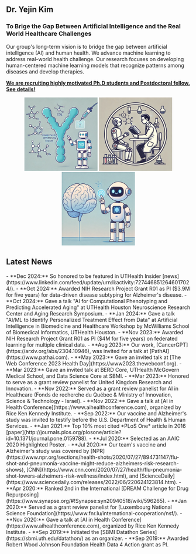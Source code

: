 ## Dr. Yejin Kim

### To Brige the Gap Between Artificial Intelligence and the Real World Healthcare Challenges

Our group's long-term vision is to bridge the gap between artificial intelligence (AI) and human health. We advance machine learning to address real-world health challenge. Our research focuses on developing human-centered machine learning models that recognize patterns among diseases and develop therapies.

[**We are recruiting highly motivated Ph.D students and Postdoctoral fellow. See details!**](opportunities)



<p align="center">
  <img src="/assets/images/research/antibody.png" alt="antibody" width="200"/>
  <img src="/assets/images/research/llm.png" alt="llm" width="200"/>
  <img src="/assets/images/research/brain.png" alt="brain" width="200"/>
</p>


## Latest News


<div class="scroll-box" markdown="1">
- **Dec 2024:** So honored to be featured in UTHealth Insider [news](https://www.linkedin.com/feed/update/urn:li:activity:7274468512646017024/).
- **Oct 2024:** Awarded NIH Research Project Grant R01 as PI ($3.9M for five years) for data-driven disease subtyping for Alzheimer's disease.
- **Oct 2024:** Gave a talk "AI for Computational Phenotyping and Predicting Accelerated Aging" at UTHealth Houston Neuroscience Research Center and Aging Research Symposium.
- **Jan 2024:** Gave a talk "AI/ML to Identify Personalized Treatment Effect from Data" at Artificial Intelligence in Biomedicine and Healthcare Workshop by McWilliams School of Biomedical Informatics, UTHealth Houston.
- **Nov 2023:** Awarded NIH Research Project Grant R01 as PI ($4M for five years) on federated learning for multiple clinical data.
- **Aug 2023:** Our work, [CancerGPT](https://arxiv.org/abs/2304.10946), was invited for a talk at [PathAI](https://www.pathai.com).
- **May 2023:** Gave an invited talk at [The Web Conference 2023 Health Day](https://www2023.thewebconf.org).
- **Mar 2023:** Gave an invited talk at BERD Core, UTHealth McGovern Medical School, and Data Science Core at SBMI.
- **Mar 2023:** Honored to serve as a grant review panelist for United Kingdom Research and Innovation.
- **Nov 2022:** Served as a grant review panelist for AI in Healthcare (Fonds de recherche du Québec & Ministry of Innovation, Science & Technology - Israel).
- **Nov 2022:** Gave a talk at [AI in Health Conference](https://www.aihealthconference.com), organized by Rice Ken Kennedy Institute.
- **Sep 2022:** Our vaccine and Alzheimer's study was invited to testify before the U.S. Department of Health & Human Services.
- **Jan 2021:** Top 10% most cited *PLoS One* article in 2016 [paper](http://journals.plos.org/plosone/article?id=10.1371/journal.pone.0159788).
- **Jul 2020:** Selected as an AAIC 2020 Highlighted Poster.
- **Jul 2020:** Our team's vaccine and Alzheimer's study was covered by [NPR](https://www.npr.org/sections/health-shots/2020/07/27/894731147/flu-shot-and-pneumonia-vaccine-might-reduce-alzheimers-risk-research-shows), [CNN](https://www.cnn.com/2020/07/27/health/flu-pneumonia-shot-lowers-alzheimers-risk-wellness/index.html), and [ScienceDaily](https://www.sciencedaily.com/releases/2022/06/220624123814.htm).
- **Apr 2020:** Ranked 2nd in the International [DREAM Challenge for Drug Repurposing](https://www.synapse.org/#!Synapse:syn20940518/wiki/596265).
- **Jan 2020:** Served as a grant review panelist for [Luxembourg National Science Foundation](https://www.fnr.lu/international-cooperation/nsf/).
- **Nov 2020:** Gave a talk at [AI in Health Conference](https://www.aihealthconference.com), organized by Rice Ken Kennedy Institute.
- **Sep 2019:** Initiated the [SBMI Datathon Series](https://sbmi.uth.edu/datathon/) as an organizer.
- **Sep 2019:** Awarded Robert Wood Johnson Foundation Health Data 4 Action grant as PI.
</div>